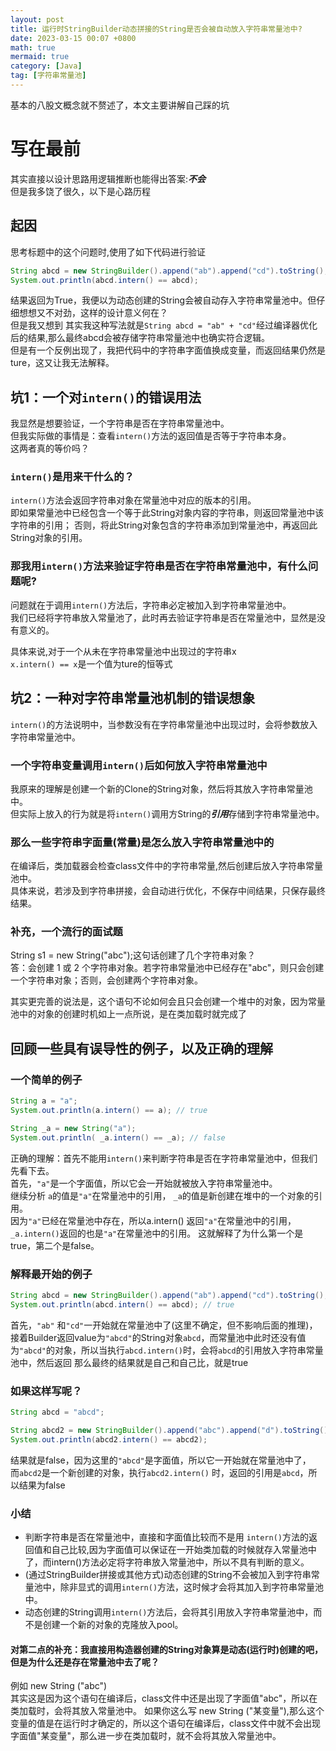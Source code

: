 ```yaml
---
layout: post
title: 运行时StringBuilder动态拼接的String是否会被自动放入字符串常量池中?
date: 2023-03-15 00:07 +0800
math: true
mermaid: true
category: [Java]
tag: [字符串常量池]
---
```

基本的八股文概念就不赘述了，本文主要讲解自己踩的坑
# 写在最前
其实直接以设计思路用逻辑推断也能得出答案:***不会***  
但是我多饶了很久，以下是心路历程

## 起因

思考标题中的这个问题时,使用了如下代码进行验证

```java
String abcd = new StringBuilder().append("ab").append("cd").toString();
System.out.println(abcd.intern() == abcd);
```

结果返回为True，我便以为动态创建的String会被自动存入字符串常量池中。但仔细想想又不对劲，这样的设计意义何在？  
但是我又想到  其实我这种写法就是`String abcd = "ab" + "cd"`经过编译器优化后的结果,那么最终abcd会被存储字符串常量池中也确实符合逻辑。  
但是有一个反例出现了，我把代码中的字符串字面值换成变量，而返回结果仍然是ture，这又让我无法解释。

## 坑1：一个对`intern()`的错误用法

我显然是想要验证，一个字符串是否在字符串常量池中。  
但我实际做的事情是：查看`intern()`方法的返回值是否等于字符串本身。  
这两者真的等价吗？

### `intern()`是用来干什么的？  
`intern()`方法会返回字符串对象在常量池中对应的版本的引用。  
即如果常量池中已经包含一个等于此String对象内容的字符串，则返回常量池中该字符串的引用；
否则，将此String对象包含的字符串添加到常量池中，再返回此String对象的引用。

### 那我用`intern()`方法来验证字符串是否在字符串常量池中，有什么问题呢?  
问题就在于调用`intern()`方法后，字符串必定被加入到字符串常量池中。  
我们已经将字符串放入常量池了，此时再去验证字符串是否在常量池中，显然是没有意义的。

具体来说,对于一个从未在字符串常量池中出现过的字符串x  
`x.intern() == x`是一个值为ture的恒等式

## 坑2：一种对字符串常量池机制的错误想象

`intern()`的方法说明中，当参数没有在字符串常量池中出现过时，会将参数放入字符串常量池中。

### 一个字符串变量调用`intern()`后如何放入字符串常量池中
我原来的理解是创建一个新的Clone的String对象，然后将其放入字符串常量池中。  
但实际上放入的行为就是将`intern()`调用方String的***引用***存储到字符串常量池中。

### 那么一些字符串字面量(常量)是怎么放入字符串常量池中的
在编译后，类加载器会检查class文件中的字符串常量,然后创建后放入字符串常量池中。  
具体来说，若涉及到字符串拼接，会自动进行优化，不保存中间结果，只保存最终结果。  

### 补充，一个流行的面试题
String s1 = new String("abc");这句话创建了几个字符串对象？   
答：会创建 1 或 2 个字符串对象。若字符串常量池中已经存在"abc"，则只会创建一个字符串对象；否则，会创建两个字符串对象。  

其实更完善的说法是，这个语句不论如何会且只会创建一个堆中的对象，因为常量池中的对象的创建时机如上一点所说，是在类加载时就完成了

## 回顾一些具有误导性的例子，以及正确的理解

### 一个简单的例子
```java
String a = "a";
System.out.println(a.intern() == a); // true

String _a = new String("a");
System.out.println( _a.intern() == _a); // false
```
正确的理解：首先不能用`intern()`来判断字符串是否在字符串常量池中，但我们先看下去。  
首先，`"a"`是一个字面值，所以它会一开始就被放入字符串常量池中。  
继续分析 `a`的值是`"a"`在常量池中的引用， `_a`的值是新创建在堆中的一个对象的引用。  
因为`"a"`已经在常量池中存在，所以a.intern() 返回`"a"`在常量池中的引用，`_a.intern()`返回的也是`"a"`在常量池中的引用。
这就解释了为什么第一个是true，第二个是false。

### 解释最开始的例子
```java
String abcd = new StringBuilder().append("ab").append("cd").toString();
System.out.println(abcd.intern() == abcd); // true
```
首先，`"ab"` 和`"cd"`一开始就在常量池中了(这里不确定，但不影响后面的推理)，  
接着Builder返回value为`"abcd"`的String对象`abcd`，而常量池中此时还没有值为`"abcd"`的对象，所以当执行`abcd.intern()`时，会将`abcd`的引用放入字符串常量池中，然后返回
那么最终的结果就是自己和自己比，就是true

### 如果这样写呢？
```java
String abcd = "abcd";

String abcd2 = new StringBuilder().append("abc").append("d").toString();
System.out.println(abcd2.intern() == abcd2);

```
结果就是false，因为这里的`"abcd"`是字面值，所以它一开始就在常量池中了，  
而`abcd2`是一个新创建的对象，执行`abcd2.intern()` 时，返回的引用是`abcd`，所以结果为false

### 小结
+ 判断字符串是否在常量池中，直接和字面值比较而不是用 `intern()`方法的返回值和自己比较,因为字面值可以保证在一开始类加载的时候就存入常量池中了，而intern()方法必定将字符串放入常量池中，所以不具有判断的意义。  
+ (通过StringBuilder拼接或其他方式)动态创建的String不会被加入到字符串常量池中，除非显式的调用`intern()`方法，这时候才会将其加入到字符串常量池中。
+ 动态创建的String调用`intern()`方法后，会将其引用放入字符串常量池中，而不是创建一个新的对象的克隆放入pool。
#### 对第二点的补充：我直接用构造器创建的String对象算是动态(运行时)创建的吧，但是为什么还是存在常量池中去了呢？
例如 new String ("abc")  
其实这是因为这个语句在编译后，class文件中还是出现了字面值"abc"，所以在类加载时，会将其放入常量池中。
如果你这么写 new String ("某变量"),那么这个变量的值是在运行时才确定的，所以这个语句在编译后，class文件中就不会出现字面值"某变量"，那么进一步在类加载时，就不会将其放入常量池中。
